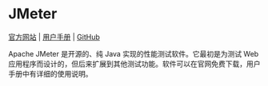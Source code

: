 # JMeter

[官方网站](https://jmeter.apache.org) | [用户手册](https://jmeter.apache.org/usermanual/index.html) | [GitHub](https://github.com/apache/jmeter)

Apache JMeter 是开源的、纯 Java 实现的性能测试软件。它最初是为测试 Web 应用程序而设计的，但后来扩展到其他测试功能。软件可以在官网免费下载，用户手册中有详细的使用说明。
